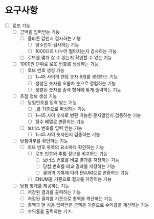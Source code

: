 # 요구사항
- [ ] 로또 기능
  - [ ] 금액을 입력받는 기능
    - [ ] 올바른 값인지 검사하는 기능
      - [ ] 양수인지 검사하는 기능
      - [ ] 1000으로 나누어 떨어지는지 검사하는 기능
    - [ ] 로또를 몇개 살 수 있는지 확인할 수 있는 기능
  - [ ] 1000원 단위로 로또 번호를 생성하는 기능
    - [ ] 로또 번호 생성 기능
      - [ ] 1~45 사이의 랜덤 숫자 6개를 생성하는 기능
      - [ ] 생성된 숫자를 오름차 순으로 정렬하는 기능
      - [ ] 정렬된 숫자를 출력 형식에 맞게 출력하는 기능
  - [ ] 추첨 정보 생성 기능
    - [ ] 당첨번호를 입력 받는 기능
      - [ ] ,를 기준으로 파싱하는 기능 
      - [ ] 1~45 사이 숫자로 변환 가능한 문자열인지 검증하는 기능
      - [ ] 정수 배열로 변환하는 기능
    - [ ] 보너스 번호를 입력 받는 기능
      - [ ] 1~45 사이 숫자인지 검증하는 기능
  - [ ] 당첨여부를 확인하는 기능
    - [ ] 로또 번호 목록의 요소마다 확인하는 기능
      - [ ] 로또 번호와 추첨 정보를 비교하는 기능
        - [ ] 보너스 번호를 비교 결과를 저장하는 기능
        - [ ] 당첨 번호를 비교 결과를 저장하는 기능
        - [ ] 결과의 기록에 따라 ENUM으로 반환하는 기능
      - [ ] ENUM을 기준으로 결과를 저장하는 기능
  - [ ] 당첨 통계를 제공하는 기능
    - [ ] 저장된 결과를 출력하는 기능
    - [ ] 저장된 결과를 기준으로 총액을 계산하는 기능
    - [ ] 총액과 맨 처음 입력받은 금액을 기준으로 수익률을 계산하는 기능
    - [ ] 수익률을 출력하는 기ㅈ: